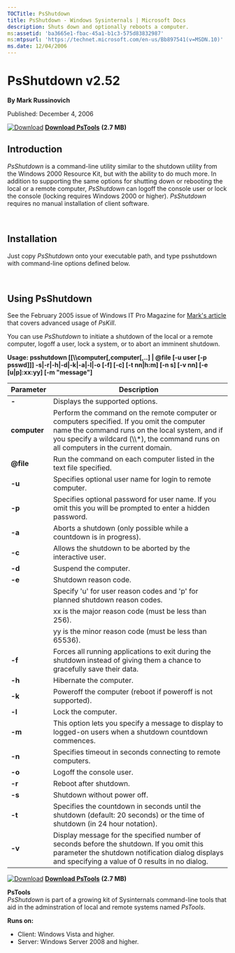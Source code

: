 ```yaml
--- 
TOCTitle: PsShutdown
title: PsShutdown - Windows Sysinternals | Microsoft Docs
description: Shuts down and optionally reboots a computer.
ms:assetid: 'ba3665e1-fbac-45a1-b1c3-575d83832987'
ms:mtpsurl: 'https://technet.microsoft.com/en-us/Bb897541(v=MSDN.10)'
ms.date: 12/04/2006
---
```


PsShutdown v2.52
================

**By Mark Russinovich**

Published: December 4, 2006

[![Download](/media/landing/sysinternals/download_sm.png)](https://download.sysinternals.com/files/PSTools.zip) [**Download PsTools**](https://download.sysinternals.com/files/PSTools.zip) **(2.7 MB)**

## Introduction

*PsShutdown* is a command-line utility similar to the shutdown utility
from the Windows 2000 Resource Kit, but with the ability to do much
more. In addition to supporting the same options for shutting down or
rebooting the local or a remote computer, *PsShutdown* can logoff the
console user or lock the console (locking requires Windows 2000 or
higher). *PsShutdown* requires no manual installation of client
software.

 

## Installation

Just copy *PsShutdown* onto your executable path, and type psshutdown
with command-line options defined below.

 

## Using PsShutdown

See the February 2005 issue of Windows IT Pro Magazine for [Mark's
article](http://www.windowsitpro.com/article/articleid/44973/44973.html)
that covers advanced usage of *PsKill*.

You can use *PsShutdown* to initiate a shutdown of the local or a remote
computer, logoff a user, lock a system, or to abort an imminent
shutdown.

**Usage: psshutdown \[\[\\\\computer\[,computer\[,..\] | @file \[-u user
\[-p psswd\]\]\] -s|-r|-h|-d|-k|-a|-l|-o \[-f\] \[-c\] \[-t nn|h:m\]
\[-n s\] \[-v nn\] \[-e \[u|p\]:xx:yy\] \[-m "message"\]**

 
|Parameter  |Description  |
|---------|---------|
|  **-**         | Displays the supported options.|
|  **computer**  | Perform the command on the remote computer or computers specified. If you omit the computer name the command runs on the local system, and if you specify a wildcard (\\\\\*), the command runs on all computers in the current domain.|
|  **@file**     | Run the command on each computer listed in the text file specified.|
|  **-u**        | Specifies optional user name for login to remote computer.|
|  **-p**        | Specifies optional password for user name. If you omit this you will be prompted to enter a hidden password.|
|  **-a**        | Aborts a shutdown (only possible while a countdown is in progress).|
|  **-c**        | Allows the shutdown to be aborted by the interactive user.|
|  **-d**        | Suspend the computer.|
|  **-e**        | Shutdown reason code.  <br />
|                | Specify 'u' for user reason codes and 'p' for planned shutdown reason codes.   <br />
|                | xx is the major reason code (must be less than 256).   <br />
|                | yy is the minor reason code (must be less than 65536).|
|  **-f**        | Forces all running applications to exit during the shutdown instead of giving them a chance to gracefully save their data.|
|  **-h**        | Hibernate the computer.|
|  **-k**        | Poweroff the computer (reboot if poweroff is not supported).|
|  **-l**        | Lock the computer.|
|  **-m**        | This option lets you specify a message to display to logged-on users when a shutdown countdown commences.|
|  **-n**        | Specifies timeout in seconds connecting to remote computers.|
|  **-o**        | Logoff the console user.|
|  **-r**        | Reboot after shutdown.|
|  **-s**        | Shutdown without power off.|
|  **-t**        | Specifies the countdown in seconds until the shutdown (default: 20 seconds) or the time of shutdown (in 24 hour notation).|
|  **-v**        | Display message for the specified number of seconds before the shutdown. If you omit this parameter the shutdown notification dialog displays and specifying a value of 0 results in no dialog.|


[![Download](/media/landing/sysinternals/download_sm.png)](https://download.sysinternals.com/files/PSTools.zip) [**Download PsTools**](https://download.sysinternals.com/files/PSTools.zip) **(2.7 MB)**

**PsTools**  
*PsShutdown* is part of a growing kit of Sysinternals command-line tools
that aid in the adminstration of local and remote systems named
*PsTools*.

**Runs on:**

-   Client: Windows Vista and higher.
-   Server: Windows Server 2008 and higher.



